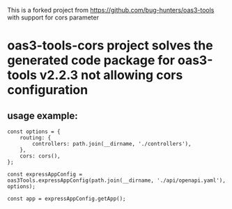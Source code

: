This is a forked project from https://github.com/bug-hunters/oas3-tools with support for cors parameter
# oas3-tools-cors project solves the generated code package for oas3-tools v2.2.3 not allowing cors configuration

## usage example:

```
const options = {
    routing: {
        controllers: path.join(__dirname, './controllers'),
    },
    cors: cors(),
};

const expressAppConfig = oas3Tools.expressAppConfig(path.join(__dirname, './api/openapi.yaml'), options);

const app = expressAppConfig.getApp();
```